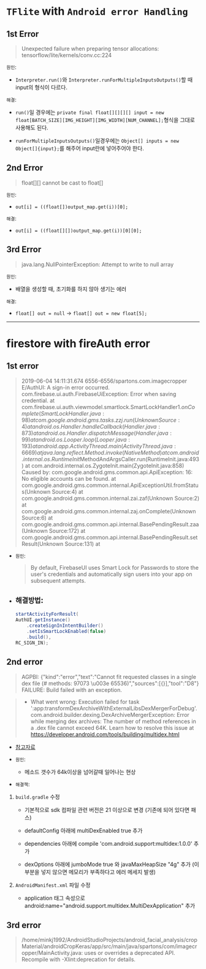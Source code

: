 # `TFlite` with `Android error Handling`

## 1st Error
> Unexpected failure when preparing tensor allocations: tensorflow/lite/kernels/conv.cc:224

`원인`: 
- `Interpreter.run()`와 `Interpreter.runForMultipleInputsOutputs()`할 때 input의 형식이 다르다. 

`해결`:
- `run()`일 경우에는 `private final float[][][][] input = new float[BATCH_SIZE][IMG_HEIGHT][IMG_WIDTH][NUM_CHANNEL];`형식을 그대로 사용해도 된다.

- `runForMultipleInputsOutputs()`일경우에는 `Object[] inputs = new Object[]{input};`를 해주어 input란에 넣어주어야 한다.

## 2nd Error
> float[][] cannot be cast to float[]

`원인`: 
- `out[i] = ((float[])output_map.get(i))[0];`

`해결`:
- `out[i] = ((float[][])output_map.get(i))[0][0];`

## 3rd Error

> java.lang.NullPointerException: Attempt to write to null array

`원인`:
- 배열을 생성할 때, 초기화를 하지 않아 생기는 에러

`해결`:
- `float[] out = null` -> `float[] out = new float[5];`

---------------------------------------------

# firestore with fireAuth error

## 1st error
> 2019-06-04 14:11:31.674 6556-6556/spartons.com.imagecropper E/AuthUI: A sign-in error occurred.
    com.firebase.ui.auth.FirebaseUiException: Error when saving credential.
        at com.firebase.ui.auth.viewmodel.smartlock.SmartLockHandler$1.onComplete(SmartLockHandler.java:98)
        at com.google.android.gms.tasks.zzj.run(Unknown Source:4)
        at android.os.Handler.handleCallback(Handler.java:873)
        at android.os.Handler.dispatchMessage(Handler.java:99)
        at android.os.Looper.loop(Looper.java:193)
        at android.app.ActivityThread.main(ActivityThread.java:6669)
        at java.lang.reflect.Method.invoke(Native Method)
        at com.android.internal.os.RuntimeInit$MethodAndArgsCaller.run(RuntimeInit.java:493)
        at com.android.internal.os.ZygoteInit.main(ZygoteInit.java:858)
     Caused by: com.google.android.gms.common.api.ApiException: 16: No eligible accounts can be found.
        at com.google.android.gms.common.internal.ApiExceptionUtil.fromStatus(Unknown Source:4)
        at com.google.android.gms.common.internal.zai.zaf(Unknown Source:2)
        at com.google.android.gms.common.internal.zaj.onComplete(Unknown Source:6)
        at com.google.android.gms.common.api.internal.BasePendingResult.zaa(Unknown Source:172)
        at com.google.android.gms.common.api.internal.BasePendingResult.setResult(Unknown Source:131)
        at

- `원인`: 
    > By default, FirebaseUI uses Smart Lock for Passwords to store the user's credentials and automatically sign users into your app on subsequent attempts.
- `해결방법`:
    - 
    ```java
    startActivityForResult(
    AuthUI.getInstance()
        .createSignInIntentBuilder()
        .setIsSmartLockEnabled(false)
        .build(),
    RC_SIGN_IN);
    ```
## 2nd error

> AGPBI: {"kind":"error","text":"Cannot fit requested classes in a single dex file (# methods: 97073 \u003e 65536)","sources":[{}],"tool":"D8"}
FAILURE: Build failed with an exception.

> * What went wrong:
Execution failed for task ':app:transformDexArchiveWithExternalLibsDexMergerForDebug'.
 com.android.builder.dexing.DexArchiveMergerException: Error while merging dex archives: 
  The number of method references in a .dex file cannot exceed 64K.
  Learn how to resolve this issue at https://developer.android.com/tools/building/multidex.html

- [참고자료](https://blog.miyam.net/33)

- `원인`:
    - 메소드 갯수가 64k이상을 넘어갈때 일어나는 현상

- `해결책`:
1. `build.gradle` 수정

    - 기본적으로 sdk 컴파일 관련 버전은 21 이상으로 변경 (기존에 되어 있다면 패스)

    - defaultConfig 아래에 multiDexEnabled true 추가

    - dependencies 아래에 compile 'com.android.support:multidex:1.0.0' 추가

    - dexOptions 아래에 jumboMode true 와 javaMaxHeapSize "4g" 추가 (이 부분을 넣지 않으면 메모리가 부족하다고 에러 메세지 발생)

2. `AndroidManifest.xml` 파일 수정

      - application 태그 속성으로 android:name="android.support.multidex.MultiDexApplication" 추가



## 3rd error
> /home/minkj1992/AndroidStudioProjects/android_facial_analysis/cropMaterial/androidCropKeras/app/src/main/java/spartons/com/imagecropper/MainActivity.java:
uses or overrides a deprecated API.
Recompile with -Xlint:deprecation for details.